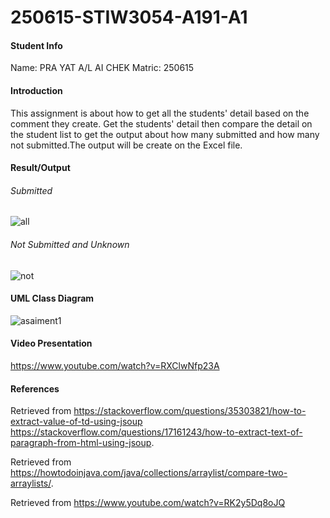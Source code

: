 # 250615-STIW3054-A191-A1
 

#### Student Info
 Name: PRA YAT A/L AI CHEK
 Matric: 250615
 
#### Introduction 
This assignment is about how to get all the students' detail based on the comment they create. Get the students' detail then compare the detail on the student list to get the output about how many submitted and how many not submitted.The output will be create on the Excel file.

#### Result/Output
###### Submitted
![all](https://user-images.githubusercontent.com/45549060/68007926-164f7980-fcb8-11e9-978f-7301c16d6f5d.png)
###### Not Submitted and Unknown
![not](https://user-images.githubusercontent.com/45549060/68007992-46971800-fcb8-11e9-912c-e63df4638983.png)

#### UML Class Diagram 
![asaiment1](https://user-images.githubusercontent.com/45549060/68007887-f91aab00-fcb7-11e9-8262-553ddd8e0db9.png)

#### Video Presentation
https://www.youtube.com/watch?v=RXClwNfp23A
#### References
Retrieved from https://stackoverflow.com/questions/35303821/how-to-extract-value-of-td-using-jsoup
 https://stackoverflow.com/questions/17161243/how-to-extract-text-of-paragraph-from-html-using-jsoup.

Retrieved from https://howtodoinjava.com/java/collections/arraylist/compare-two-arraylists/.

Retrieved from https://www.youtube.com/watch?v=RK2y5Dq8oJQ
